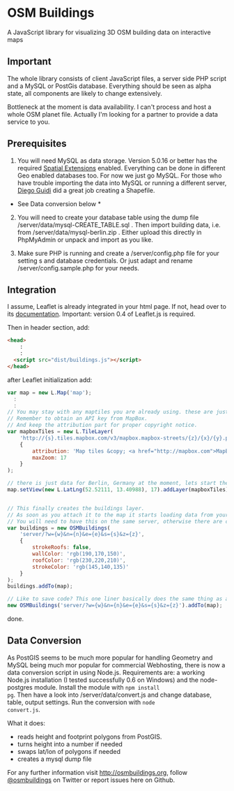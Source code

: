 # OSM Buildings

A JavaScript library for visualizing 3D OSM building data on interactive maps

## Important

The whole library consists of client JavaScript files, a server side PHP script and a MySQL or PostGis database.
Everything should be seen as alpha state, all components are likely to change extensively.

Bottleneck at the moment is data availability. I can't process and host a whole OSM planet file.
Actually I'm looking for a partner to provide a data service to you.


## Prerequisites

1. You will need MySQL as data storage. Version 5.0.16 or better has the required <a href="http://dev.mysql.com/doc/refman/5.0/en/spatial-extensions.html">Spatial Extensions</a> enabled.
Everything can be done in different Geo enabled databases too. For now we just go MySQL.
For those who have trouble importing the data into MySQL or running a different server, <a href="https://twitter.com/D_Guidi">Diego Guidi</a> did a great job creating a Shapefile.

* See Data conversion below *

2. You will need to create your database table using the dump file /server/data/mysql-CREATE_TABLE.sql .
Then import building data, i.e. from /server/data/mysql-berlin.zip . Either upload this directly in PhpMyAdmin or unpack and import as you like.

3. Make sure PHP is running and create a /server/config.php file for your setting s and database credentials.
Or just adapt and rename /server/config.sample.php for your needs.


## Integration

I assume, Leaflet is already integrated in your html page. If not, head over to its <a href="http://leaflet.cloudmade.com/reference.html">documentation</a>.
Important: version 0.4 of Leaflet.js is required.

Then in header section, add:

```html
<head>
    :
    :
  <script src="dist/buildings.js"></script>
</head>
```

after Leaflet initialization add:

```javascript
var map = new L.Map('map');
  :
  :
// You may stay with any maptiles you are already using. these are just my favourites.
// Remember to obtain an API key from MapBox.
// And keep the attribution part for proper copyright notice.
var mapboxTiles = new L.TileLayer(
	'http://{s}.tiles.mapbox.com/v3/mapbox.mapbox-streets/{z}/{x}/{y}.png',
	{
		attribution: 'Map tiles &copy; <a href="http://mapbox.com">MapBox</a>',
		maxZoom: 17
	}
);

// there is just data for Berlin, Germany at the moment, lets start there
map.setView(new L.LatLng(52.52111, 13.40988), 17).addLayer(mapboxTiles);


// This finally creates the buildings layer.
// As soon as you attach it to the map it starts loading data from your PHP/MySQL combo.
// You will need to have this on the same server, otherwise there are cross origin issues.
var buildings = new OSMBuildings(
	'server/?w={w}&n={n}&e={e}&s={s}&z={z}',
	{
		strokeRoofs: false,
		wallColor: 'rgb(190,170,150)',
		roofColor: 'rgb(230,220,210)',
		strokeColor: 'rgb(145,140,135)'
	}
);
buildings.addTo(map);

// Like to save code? This one liner basically does the same thing as above.
new OSMBuildings('server/?w={w}&n={n}&e={e}&s={s}&z={z}').addTo(map);
```

done.

## Data Conversion

As PostGIS seems to be much more popular for handling Geometry and MySQL being much mor popular for commercial Webhosting, there is now a data conversion script in using Node.js.
Requirements are: a working Node.js installation (I tested successfully 0.6 on Windows) and the node-postgres module. Install the module with <code>npm install pg</code>.
Then have a look into /server/data/convert.js and change database, table, output settings.
Run the conversion with <code>node convert.js</code>.

What it does:

- reads height and footprint polygons from PostGIS.
- turns height into a number if needed
- swaps lat/lon of polygons if needed
- creates a mysql dump file

For any further information visit <a href="http://osmbuildings.org">http://osmbuildings.org</a>, follow <a href="https://twitter.com/osmbuildings">@osmbuildings</a> on Twitter or report issues here on Github.